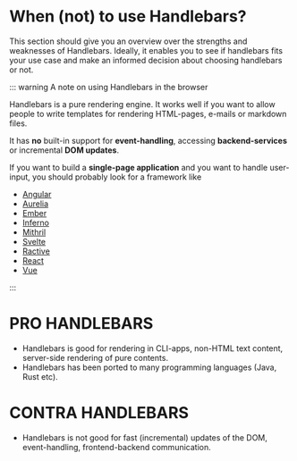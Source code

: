 # When (not) to use Handlebars?

This section should give you an overview over the strengths and weaknesses of Handlebars. 
Ideally, it enables you to see if handlebars fits your use case and make an informed decision about choosing handlebars or not. 

::: warning A note on using Handlebars in the browser

Handlebars is a pure rendering engine. It works well if you want to allow people to write templates for rendering
HTML-pages, e-mails or markdown files.

It has **no** built-in support for **event-handling**, accessing **backend-services** or incremental **DOM updates**.

If you want to build a **single-page application** and you want to handle user-input, you should probably look for a
framework like 

- [Angular](https://angular.io/)
- [Aurelia](https://aurelia.io/)
- [Ember](https://emberjs.com/)
- [Inferno](https://infernojs.org/)
- [Mithril](https://mithril.js.org/)
- [Svelte](https://svelte.dev/)
- [Ractive](https://ractive.js.org/)
- [React](https://reactjs.org/)
- [Vue](https://vuejs.org/)

:::

# PRO HANDLEBARS

- Handlebars is good for rendering in CLI-apps, non-HTML text content, server-side rendering of pure contents.
- Handlebars has been ported to many programming languages (Java, Rust etc).

# CONTRA HANDLEBARS

- Handlebars is not good for fast (incremental) updates of the DOM, event-handling, frontend-backend communication.
